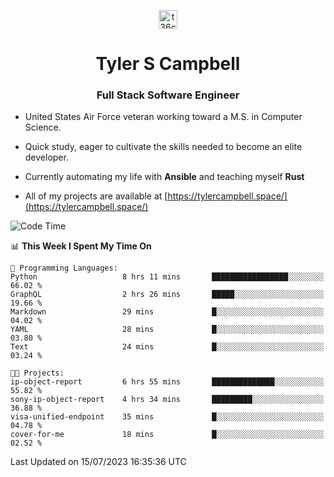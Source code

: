 <p align="center">
<a href="https://www.linkedin.com/in/t36campbell" target="blank"><img align="center" src="https://ik.imagekit.io/t36campbell/Portfolio/linkedin.png.original_m8bbGgPh6.png" alt="t36campbell" height="30" width="30" /></a>
</p>
<h1 align="center">Tyler S Campbell</h1>
<h3 align="center">Full Stack Software Engineer</h3>

* United States Air Force veteran working toward a M.S. in Computer Science.

* Quick study, eager to cultivate the skills needed to become an elite developer.

* Currently automating my life with **Ansible** and teaching myself **Rust**

* All of my projects are available at [https://tylercampbell.space/](https://tylercampbell.space/)

<!--START_SECTION:waka-->
![Code Time](http://img.shields.io/badge/Code%20Time-2%2C618%20hrs%2057%20mins-blue)

📊 **This Week I Spent My Time On** 

```text
💬 Programming Languages: 
Python                   8 hrs 11 mins       █████████████████░░░░░░░░   66.02 % 
GraphQL                  2 hrs 26 mins       █████░░░░░░░░░░░░░░░░░░░░   19.66 % 
Markdown                 29 mins             █░░░░░░░░░░░░░░░░░░░░░░░░   04.02 % 
YAML                     28 mins             █░░░░░░░░░░░░░░░░░░░░░░░░   03.80 % 
Text                     24 mins             █░░░░░░░░░░░░░░░░░░░░░░░░   03.24 % 

🐱‍💻 Projects: 
ip-object-report         6 hrs 55 mins       ██████████████░░░░░░░░░░░   55.82 % 
sony-ip-object-report    4 hrs 34 mins       █████████░░░░░░░░░░░░░░░░   36.88 % 
visa-unified-endpoint    35 mins             █░░░░░░░░░░░░░░░░░░░░░░░░   04.78 % 
cover-for-me             18 mins             █░░░░░░░░░░░░░░░░░░░░░░░░   02.52 % 
```


 Last Updated on 15/07/2023 16:35:36 UTC
<!--END_SECTION:waka-->

